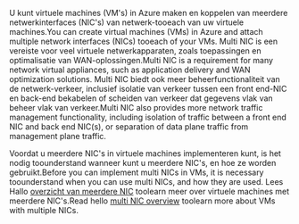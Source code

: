 <span data-ttu-id="0b8fb-101">U kunt virtuele machines (VM's) in Azure maken en koppelen van meerdere netwerkinterfaces (NIC's) van netwerk-tooeach van uw virtuele machines.</span><span class="sxs-lookup"><span data-stu-id="0b8fb-101">You can create virtual machines (VMs) in Azure and attach multiple network interfaces (NICs) tooeach of your VMs.</span></span> <span data-ttu-id="0b8fb-102">Multi NIC is een vereiste voor veel virtuele netwerkapparaten, zoals toepassingen en optimalisatie van WAN-oplossingen.</span><span class="sxs-lookup"><span data-stu-id="0b8fb-102">Multi NIC is a requirement for many network virtual appliances, such as application delivery and WAN optimization solutions.</span></span> <span data-ttu-id="0b8fb-103">Multi NIC biedt ook meer beheerfunctionaliteit van de netwerk-verkeer, inclusief isolatie van verkeer tussen een front end-NIC en back-end bekabelen of scheiden van verkeer dat gegevens vlak van beheer vlak van verkeer.</span><span class="sxs-lookup"><span data-stu-id="0b8fb-103">Multi NIC also provides more network traffic management functionality, including isolation of traffic between a front end NIC and back end NIC(s), or separation of data plane traffic from management plane traffic.</span></span>

<span data-ttu-id="0b8fb-104">Voordat u meerdere NIC's in virtuele machines implementeren kunt, is het nodig toounderstand wanneer kunt u meerdere NIC's, en hoe ze worden gebruikt.</span><span class="sxs-lookup"><span data-stu-id="0b8fb-104">Before you can implement multi NICs in VMs, it is necessary toounderstand when you can use multi NICs, and how they are used.</span></span> <span data-ttu-id="0b8fb-105">Lees Hallo [overzicht van meerdere NIC](../articles/virtual-network/virtual-networks-multiple-nics.md) toolearn meer over virtuele machines met meerdere NIC's.</span><span class="sxs-lookup"><span data-stu-id="0b8fb-105">Read hello [multi NIC overview](../articles/virtual-network/virtual-networks-multiple-nics.md) toolearn more about VMs with multiple NICs.</span></span>

